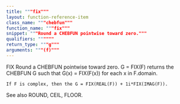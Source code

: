 ```yaml
---
title: """fix"""
layout: function-reference-item
class_name: """chebfun"""
function_name: """fix"""
snippet: """Round a CHEBFUN pointwise toward zero."""
qualifiers: """"""
return_type: """g"""
arguments: """(f)"""
---
```


 FIX   Round a CHEBFUN pointwise toward zero.
    G = FIX(F) returns the CHEBFUN G such that G(x) = FIX(F(x)) for each x in
    F.domain.
 
    If F is complex, then the G = FIX(REAL(F)) + 1i*FIX(IMAG(F)).
 
  See also ROUND, CEIL, FLOOR.

